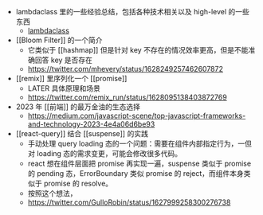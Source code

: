 - lambdaclass 里的一些经验总结，包括各种技术相关以及 high-level 的一些东西
	- [lambdaclass](https://github.com/lambdaclass/lambdaclass_hacking_learning_path)
- [[Bloom Filter]] 的一个简介
	- 它类似于 [[hashmap]] 但是针对 key 不存在的情况效率更高，但是不能准确回答 key 是否存在
	- https://twitter.com/mhevery/status/1628249257462607872
- [[remix]] 里序列化一个 [[promise]]
	- LATER 具体原理和场景
	- https://twitter.com/remix_run/status/1628095138403872769
- 2023 年 [[前端]] 的最万金油的生态选择
	- https://medium.com/javascript-scene/top-javascript-frameworks-and-technology-2023-4e4a06d6be93
- [[react-query]] 结合 [[suspense]] 的实践
	- 手动处理 query loading 态的一个问题：需要在组件内部指定行为，一但对 loading 态的需求变更，可能会修改很多代码。
	- react 想在组件层面把 promise 再实现一遍，suspense 类似于 promise 的 pending 态，ErrorBoundary 类似 promise 的 reject，而组件本身类似于 promise 的 resolve。
	- 按照这个想法，
	- https://twitter.com/GulloRobin/status/1627999258300276738
